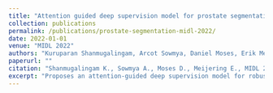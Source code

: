 ```yaml
---
title: "Attention guided deep supervision model for prostate segmentation in multisite heterogeneous MRI data"
collection: publications
permalink: /publications/prostate-segmentation-midl-2022/
date: 2022-01-01
venue: "MIDL 2022"
authors: "Kuruparan Shanmugalingam, Arcot Sowmya, Daniel Moses, Erik Meijering"
paperurl: ""
citation: "Shanmugalingam K., Sowmya A., Moses D., Meijering E., MIDL 2022."
excerpt: "Proposes an attention-guided deep supervision model for robust prostate MRI segmentation across multiple sites."
---
```

